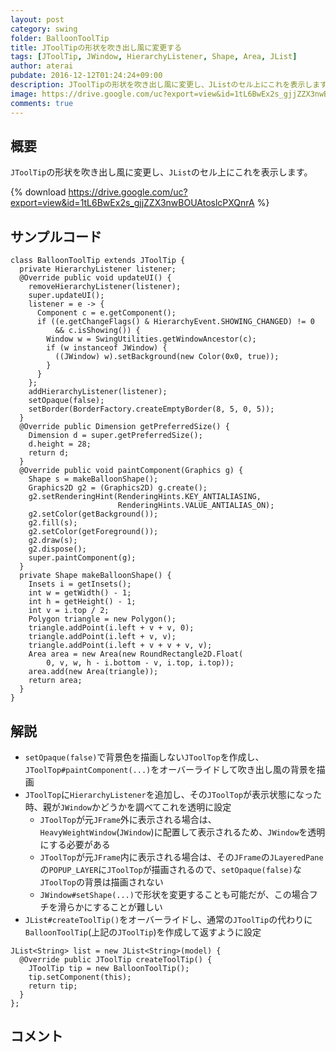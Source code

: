```yaml
---
layout: post
category: swing
folder: BalloonToolTip
title: JToolTipの形状を吹き出し風に変更する
tags: [JToolTip, JWindow, HierarchyListener, Shape, Area, JList]
author: aterai
pubdate: 2016-12-12T01:24:24+09:00
description: JToolTipの形状を吹き出し風に変更し、JListのセル上にこれを表示します。
image: https://drive.google.com/uc?export=view&id=1tL6BwEx2s_gjjZZX3nwBOUAtoslcPXQnrA
comments: true
---
```

## 概要
`JToolTip`の形状を吹き出し風に変更し、`JList`のセル上にこれを表示します。

{% download https://drive.google.com/uc?export=view&id=1tL6BwEx2s_gjjZZX3nwBOUAtoslcPXQnrA %}

## サンプルコード
<pre class="prettyprint"><code>class BalloonToolTip extends JToolTip {
  private HierarchyListener listener;
  @Override public void updateUI() {
    removeHierarchyListener(listener);
    super.updateUI();
    listener = e -&gt; {
      Component c = e.getComponent();
      if ((e.getChangeFlags() &amp; HierarchyEvent.SHOWING_CHANGED) != 0
          &amp;&amp; c.isShowing()) {
        Window w = SwingUtilities.getWindowAncestor(c);
        if (w instanceof JWindow) {
          ((JWindow) w).setBackground(new Color(0x0, true));
        }
      }
    };
    addHierarchyListener(listener);
    setOpaque(false);
    setBorder(BorderFactory.createEmptyBorder(8, 5, 0, 5));
  }
  @Override public Dimension getPreferredSize() {
    Dimension d = super.getPreferredSize();
    d.height = 28;
    return d;
  }
  @Override public void paintComponent(Graphics g) {
    Shape s = makeBalloonShape();
    Graphics2D g2 = (Graphics2D) g.create();
    g2.setRenderingHint(RenderingHints.KEY_ANTIALIASING,
                        RenderingHints.VALUE_ANTIALIAS_ON);
    g2.setColor(getBackground());
    g2.fill(s);
    g2.setColor(getForeground());
    g2.draw(s);
    g2.dispose();
    super.paintComponent(g);
  }
  private Shape makeBalloonShape() {
    Insets i = getInsets();
    int w = getWidth() - 1;
    int h = getHeight() - 1;
    int v = i.top / 2;
    Polygon triangle = new Polygon();
    triangle.addPoint(i.left + v + v, 0);
    triangle.addPoint(i.left + v, v);
    triangle.addPoint(i.left + v + v + v, v);
    Area area = new Area(new RoundRectangle2D.Float(
        0, v, w, h - i.bottom - v, i.top, i.top));
    area.add(new Area(triangle));
    return area;
  }
}
</code></pre>

## 解説
- `setOpaque(false)`で背景色を描画しない`JToolTop`を作成し、`JToolTop#paintComponent(...)`をオーバーライドして吹き出し風の背景を描画
- `JToolTop`に`HierarchyListener`を追加し、その`JToolTop`が表示状態になった時、親が`JWindow`かどうかを調べてこれを透明に設定
    - `JToolTop`が元`JFrame`外に表示される場合は、`HeavyWeightWindow`(`JWindow`)に配置して表示されるため、`JWindow`を透明にする必要がある
    - `JToolTop`が元`JFrame`内に表示される場合は、その`JFrame`の`JLayeredPane`の`POPUP_LAYER`に`JToolTop`が描画されるので、`setOpaque(false)`な`JToolTop`の背景は描画されない
    - `JWindow#setShape(...)`で形状を変更することも可能だが、この場合フチを滑らかにすることが難しい
- `JList#createToolTip()`をオーバーライドし、通常の`JToolTip`の代わりに`BalloonToolTip`(上記の`JToolTip`)を作成して返すように設定

<!-- dummy comment line for breaking list -->

<pre class="prettyprint"><code>JList&lt;String&gt; list = new JList&lt;String&gt;(model) {
  @Override public JToolTip createToolTip() {
    JToolTip tip = new BalloonToolTip();
    tip.setComponent(this);
    return tip;
  }
};
</code></pre>

## コメント
